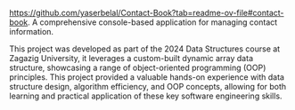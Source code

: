 https://github.com/yaserbelal/Contact-Book?tab=readme-ov-file#contact-book.
A comprehensive console-based application for managing contact information.

This project was developed as part of the 2024 Data Structures course at Zagazig University, it leverages a custom-built dynamic array data structure, showcasing a range of object-oriented programming (OOP) principles. This project provided a valuable hands-on experience with data structure design, algorithm efficiency, and OOP concepts, allowing for both learning and practical application of these key software engineering skills.
